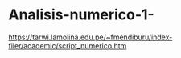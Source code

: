 # Analisis-numerico-1-
https://tarwi.lamolina.edu.pe/~fmendiburu/index-filer/academic/script_numerico.htm
